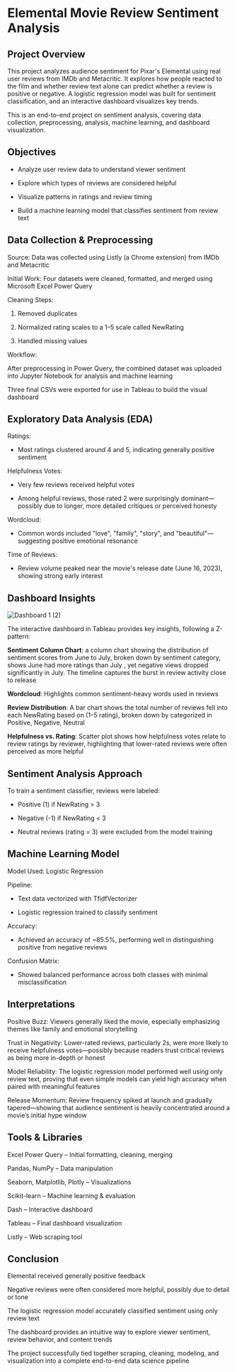 # Elemental Movie Review Sentiment Analysis

## Project Overview
This project analyzes audience sentiment for Pixar's Elemental using real user reviews from IMDb and Metacritic. It explores how people reacted to the film and whether review text alone can predict whether a review is positive or negative. A logistic regression model was built for sentiment classification, and an interactive dashboard visualizes key trends.

This is an end-to-end project on sentiment analysis, covering data collection, preprocessing, analysis, machine learning, and dashboard visualization.

## Objectives
* Analyze user review data to understand viewer sentiment

* Explore which types of reviews are considered helpful

* Visualize patterns in ratings and review timing

* Build a machine learning model that classifies sentiment from review text

## Data Collection & Preprocessing
Source: Data was collected using Listly (a Chrome extension) from IMDb and Metacritic

Initial Work: Four datasets were cleaned, formatted, and merged using Microsoft Excel Power Query

Cleaning Steps:

1. Removed duplicates

2. Normalized rating scales to a 1–5 scale called NewRating

2. Handled missing values

Workflow:

After preprocessing in Power Query, the combined dataset was uploaded into Jupyter Notebook for analysis and machine learning

Three final CSVs were exported for use in Tableau to build the visual dashboard

## Exploratory Data Analysis (EDA)
Ratings:

* Most ratings clustered around 4 and 5, indicating generally positive sentiment

Helpfulness Votes:

* Very few reviews received helpful votes

* Among helpful reviews, those rated 2 were surprisingly dominant—possibly due to longer, more detailed critiques or perceived honesty

Wordcloud:

* Common words included "love", "family", "story", and "beautiful"—suggesting positive emotional resonance

Time of Reviews:

* Review volume peaked near the movie's release date (June 16, 2023), showing strong early interest

## Dashboard Insights

![Dashboard 1 (2)](https://github.com/user-attachments/assets/fa0c46a0-7922-48a8-a3ee-c6ddc0010e63)

The interactive dashboard in Tableau provides key insights, following a Z-pattern:

**Sentiment Column Chart**: a column chart showing the distribution of sentiment scores from June to July, broken down by sentiment category, shows June had more ratings than July , yet negative views dropped significantly in July. The timeline captures the burst in review activity close to release

**Wordcloud**: Highlights common sentiment-heavy words used in reviews

**Review Distribution**: A bar chart shows the total number of reviews fell into each NewRating based on (1–5 rating), broken down by categorized in Positive, Negative, Neutral

**Helpfulness vs. Rating**: Scatter plot shows how helpfulness votes relate to review ratings by reviewer, highlighting that lower-rated reviews were often perceived as more helpful

## Sentiment Analysis Approach
To train a sentiment classifier, reviews were labeled:

* Positive (1) if NewRating > 3

* Negative (-1) if NewRating < 3

* Neutral reviews (rating = 3) were excluded from the model training

## Machine Learning Model
Model Used: Logistic Regression

Pipeline:

* Text data vectorized with TfidfVectorizer

* Logistic regression trained to classify sentiment

Accuracy:
* Achieved an accuracy of ~85.5%, performing well in distinguishing positive from negative reviews

Confusion Matrix:
* Showed balanced performance across both classes with minimal misclassification

## Interpretations
Positive Buzz: Viewers generally liked the movie, especially emphasizing themes like family and emotional storytelling

Trust in Negativity: Lower-rated reviews, particularly 2s, were more likely to receive helpfulness votes—possibly because readers trust critical reviews as being more in-depth or honest

Model Reliability: The logistic regression model performed well using only review text, proving that even simple models can yield high accuracy when paired with meaningful features

Release Momentum: Review frequency spiked at launch and gradually tapered—showing that audience sentiment is heavily concentrated around a movie’s initial hype window

## Tools & Libraries
Excel Power Query – Initial formatting, cleaning, merging

Pandas, NumPy – Data manipulation

Seaborn, Matplotlib, Plotly – Visualizations

Scikit-learn – Machine learning & evaluation

Dash – Interactive dashboard

Tableau – Final dashboard visualization

Listly – Web scraping tool

## Conclusion
Elemental received generally positive feedback

Negative reviews were often considered more helpful, possibly due to detail or tone

The logistic regression model accurately classified sentiment using only review text

The dashboard provides an intuitive way to explore viewer sentiment, review behavior, and content trends

The project successfully tied together scraping, cleaning, modeling, and visualization into a complete end-to-end data science pipeline
